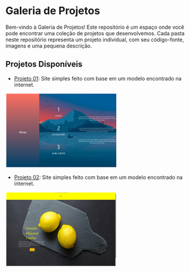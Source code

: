  # Galeria de Projetos

Bem-vindo à Galeria de Projetos! Este repositório é um espaço onde você pode encontrar uma coleção de projetos que desenvolvemos. Cada pasta neste repositório representa um projeto individual, com seu código-fonte, imagens e uma pequena descrição.

## Projetos Disponíveis

- [Projeto 01](./Img-Readme/01-.jpg): Site simples feito com base em um modelo encontrado na internet.
 <img src="./Img-Readme/01-.jpg" alt="Projeto 1" width="300" height="200" style="border: 2px solid white">

- [Projeto 02](./Img-Readme/02-.jpg): Site simples feito com base em um modelo encontrado na internet.
 <img src="./Img-Readme/02-.jpg" alt="Projeto 1" width="300" height="200" style="border: 2px solid white">
